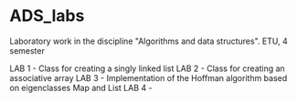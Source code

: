 # ADS_labs
Laboratory work in the discipline "Algorithms and data structures". ETU, 4 semester

LAB 1 - Class for creating a singly linked list
LAB 2 - Class for creating an associative array
LAB 3 - Implementation of the Hoffman algorithm based on eigenclasses Map and List
LAB 4 - 
